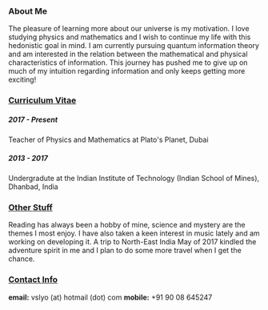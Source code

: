 ### About Me
The pleasure of learning more about our universe is my motivation. I love studying physics and mathematics and I wish to continue my life with this hedonistic goal in mind. I am currently pursuing quantum information theory and am interested in the relation between the mathematical and physical characteristics of information. This journey has pushed me to give up on much of my intuition regarding information and only keeps getting more exciting!

### [__Curriculum Vitae__](curriculum-vitae.md)
##### 2017 - Present
Teacher of Physics and Mathematics at Plato's Planet, Dubai

##### 2013 - 2017
Undergradute at the Indian Institute of Technology (Indian School of Mines), Dhanbad, India

### [__Other Stuff__](other-stuff.md)
Reading has always been a hobby of mine, science and mystery are the themes I most enjoy. I have also taken a keen interest in music lately and am working on developing it. A trip to North-East India May of 2017 kindled the adventure spirit in me and I plan to do some more travel when I get the chance.

### [__Contact Info__](contact.md)
**email:** vslyo (at) hotmail (dot) com
**mobile:** +91 90 08 645247
